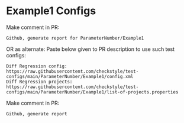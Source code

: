 # Example1 Configs
Make comment in PR:
```
Github, generate report for ParameterNumber/Example1
```
OR as alternate:
Paste below given to PR description to use such test configs:
```
Diff Regression config: https://raw.githubusercontent.com/checkstyle/test-configs/main/ParameterNumber/Example1/config.xml
Diff Regression projects: https://raw.githubusercontent.com/checkstyle/test-configs/main/ParameterNumber/Example1/list-of-projects.properties
```
Make comment in PR:
```
Github, generate report
```
